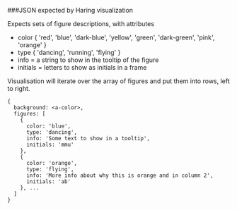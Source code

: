 ###JSON expected by Haring visualization

Expects sets of figure descriptions, with attributes
- color { 'red', 'blue', 'dark-blue', 'yellow', 'green', 'dark-green', 'pink', 'orange' }
- type { 'dancing', 'running', 'flying' }
- info = a string to show in the tooltip of the figure
- initials = letters to show as initials in a frame

Visualisation will iterate over the array of figures and put them into rows, left to right.

```
{
  background: <a-color>,
  figures: [
    {
      color: 'blue',
      type: 'dancing',
      info: 'Some text to show in a tooltip',
      initials: 'mmu'
    },
    {
      color: 'orange',
      type: 'flying',
      info: 'More info about why this is orange and in column 2',
      initials: 'ab'
    }, ...
  ]
}
```